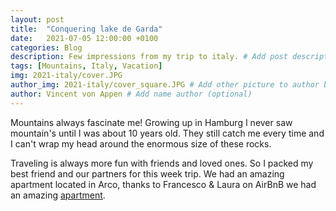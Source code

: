 ```yaml
---
layout: post
title:  "Conquering lake de Garda"
date:   2021-07-05 12:00:00 +0100
categories: Blog
description: Few impressions from my trip to italy. # Add post description 
tags: [Mountains, Italy, Vacation]
img: 2021-italy/cover.JPG
author_img: 2021-italy/cover_square.JPG # Add other picture to author box
author: Vincent von Appen # Add name author (optional)
---
```


Mountains always fascinate me! Growing up in Hamburg I never saw mountain's until I was about 10 years old. They still catch me every time and I can't wrap my head around the enormous size of these rocks.


Traveling is always more fun with friends and loved ones. So I packed my best friend and our partners for this week trip. We had an amazing apartment located in Arco, thanks to Francesco & Laura on AirBnB we had an amazing [apartment](https://www.airbnb.de/rooms/49432596?source_impression_id=p3_1646220949_OXSDDgQ4SbrMTSaA).

